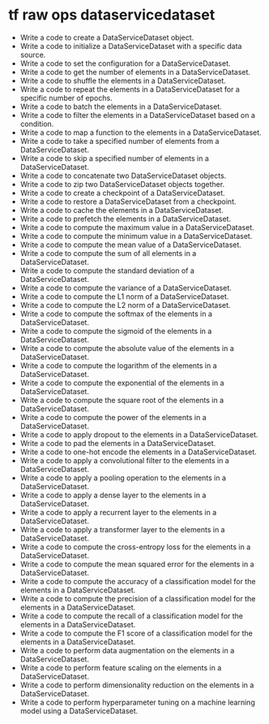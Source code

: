 # tf raw ops dataservicedataset

- Write a code to create a DataServiceDataset object.
- Write a code to initialize a DataServiceDataset with a specific data source.
- Write a code to set the configuration for a DataServiceDataset.
- Write a code to get the number of elements in a DataServiceDataset.
- Write a code to shuffle the elements in a DataServiceDataset.
- Write a code to repeat the elements in a DataServiceDataset for a specific number of epochs.
- Write a code to batch the elements in a DataServiceDataset.
- Write a code to filter the elements in a DataServiceDataset based on a condition.
- Write a code to map a function to the elements in a DataServiceDataset.
- Write a code to take a specified number of elements from a DataServiceDataset.
- Write a code to skip a specified number of elements in a DataServiceDataset.
- Write a code to concatenate two DataServiceDataset objects.
- Write a code to zip two DataServiceDataset objects together.
- Write a code to create a checkpoint of a DataServiceDataset.
- Write a code to restore a DataServiceDataset from a checkpoint.
- Write a code to cache the elements in a DataServiceDataset.
- Write a code to prefetch the elements in a DataServiceDataset.
- Write a code to compute the maximum value in a DataServiceDataset.
- Write a code to compute the minimum value in a DataServiceDataset.
- Write a code to compute the mean value of a DataServiceDataset.
- Write a code to compute the sum of all elements in a DataServiceDataset.
- Write a code to compute the standard deviation of a DataServiceDataset.
- Write a code to compute the variance of a DataServiceDataset.
- Write a code to compute the L1 norm of a DataServiceDataset.
- Write a code to compute the L2 norm of a DataServiceDataset.
- Write a code to compute the softmax of the elements in a DataServiceDataset.
- Write a code to compute the sigmoid of the elements in a DataServiceDataset.
- Write a code to compute the absolute value of the elements in a DataServiceDataset.
- Write a code to compute the logarithm of the elements in a DataServiceDataset.
- Write a code to compute the exponential of the elements in a DataServiceDataset.
- Write a code to compute the square root of the elements in a DataServiceDataset.
- Write a code to compute the power of the elements in a DataServiceDataset.
- Write a code to apply dropout to the elements in a DataServiceDataset.
- Write a code to pad the elements in a DataServiceDataset.
- Write a code to one-hot encode the elements in a DataServiceDataset.
- Write a code to apply a convolutional filter to the elements in a DataServiceDataset.
- Write a code to apply a pooling operation to the elements in a DataServiceDataset.
- Write a code to apply a dense layer to the elements in a DataServiceDataset.
- Write a code to apply a recurrent layer to the elements in a DataServiceDataset.
- Write a code to apply a transformer layer to the elements in a DataServiceDataset.
- Write a code to compute the cross-entropy loss for the elements in a DataServiceDataset.
- Write a code to compute the mean squared error for the elements in a DataServiceDataset.
- Write a code to compute the accuracy of a classification model for the elements in a DataServiceDataset.
- Write a code to compute the precision of a classification model for the elements in a DataServiceDataset.
- Write a code to compute the recall of a classification model for the elements in a DataServiceDataset.
- Write a code to compute the F1 score of a classification model for the elements in a DataServiceDataset.
- Write a code to perform data augmentation on the elements in a DataServiceDataset.
- Write a code to perform feature scaling on the elements in a DataServiceDataset.
- Write a code to perform dimensionality reduction on the elements in a DataServiceDataset.
- Write a code to perform hyperparameter tuning on a machine learning model using a DataServiceDataset.